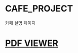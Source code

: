 # CAFE_PROJECT
카페 설명 페이지

# [PDF VIEWER](https://docs.google.com/viewer?url=https://github.com/WOOJINCHO98/CAFE_PROJECT/files/10379587/Twosome.cafe.pdf?raw=True)